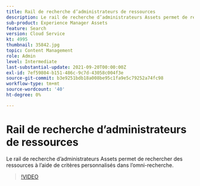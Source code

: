 ```yaml
---
title: Rail de recherche d’administrateurs de ressources
description: Le rail de recherche d’administrateurs Assets permet de rechercher des ressources à l’aide de critères personnalisés dans l’omni-recherche.
sub-product: Experience Manager Assets
feature: Search
version: Cloud Service
kt: 4995
thumbnail: 35842.jpg
topic: Content Management
role: Admin
level: Intermediate
last-substantial-update: 2021-09-20T00:00:00Z
exl-id: 7ef59804-b151-486c-9c7d-43058c004f3e
source-git-commit: b3e9251bdb18a008be95c1fa9e5c79252a74fc98
workflow-type: tm+mt
source-wordcount: '40'
ht-degree: 0%

---
```


# Rail de recherche d’administrateurs de ressources

Le rail de recherche d’administrateurs Assets permet de rechercher des ressources à l’aide de critères personnalisés dans l’omni-recherche.

>[!VIDEO](https://video.tv.adobe.com/v/35842?quality=12&learn=on)
